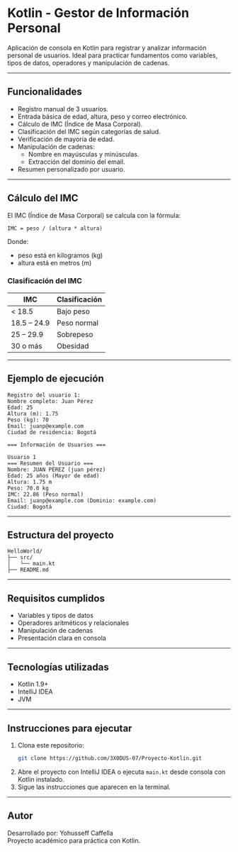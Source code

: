 
# Kotlin - Gestor de Información Personal

Aplicación de consola en Kotlin para registrar y analizar información personal de usuarios. Ideal para practicar fundamentos como variables, tipos de datos, operadores y manipulación de cadenas.

---

## Funcionalidades

- Registro manual de 3 usuarios.
- Entrada básica de edad, altura, peso y correo electrónico.
- Cálculo de IMC (Índice de Masa Corporal).
- Clasificación del IMC según categorías de salud.
- Verificación de mayoría de edad.
- Manipulación de cadenas:
  - Nombre en mayúsculas y minúsculas.
  - Extracción del dominio del email.
- Resumen personalizado por usuario.

---

## Cálculo del IMC

El IMC (Índice de Masa Corporal) se calcula con la fórmula:

```
IMC = peso / (altura * altura)
```

Donde:
- peso está en kilogramos (kg)
- altura está en metros (m)

### Clasificación del IMC

| IMC         | Clasificación  |
|-------------|----------------|
| < 18.5      | Bajo peso      |
| 18.5 – 24.9 | Peso normal    |
| 25 – 29.9   | Sobrepeso      |
| 30 o más    | Obesidad       |

---

## Ejemplo de ejecución

```
Registro del usuario 1:
Nombre completo: Juan Pérez
Edad: 25
Altura (m): 1.75
Peso (kg): 70
Email: juanp@example.com
Ciudad de residencia: Bogotá

=== Información de Usuarios ===

Usuario 1
=== Resumen del Usuario ===
Nombre: JUAN PÉREZ (juan pérez)
Edad: 25 años (Mayor de edad)
Altura: 1.75 m
Peso: 70.0 kg
IMC: 22.86 (Peso normal)
Email: juanp@example.com (Dominio: example.com)
Ciudad: Bogotá
```

---

## Estructura del proyecto

```
HelloWorld/
├── src/
│   └── main.kt
├── README.md
```

---

## Requisitos cumplidos

- Variables y tipos de datos
- Operadores aritméticos y relacionales
- Manipulación de cadenas
- Presentación clara en consola

---

## Tecnologías utilizadas

- Kotlin 1.9+
- IntelliJ IDEA
- JVM

---

## Instrucciones para ejecutar

1. Clona este repositorio:
   ```bash
   git clone https://github.com/3X0DUS-07/Proyecto-Kotlin.git
   ```
2. Abre el proyecto con IntelliJ IDEA o ejecuta `main.kt` desde consola con Kotlin instalado.
3. Sigue las instrucciones que aparecen en la terminal.

---

## Autor

Desarrollado por: Yohusseff Caffella  
Proyecto académico para práctica con Kotlin.
